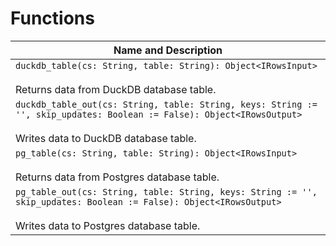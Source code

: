 # Functions

| Name and Description |
| --- |
| `duckdb_table(cs: String, table: String): Object<IRowsInput>`<br /><br /> Returns data from DuckDB database table. |
| `duckdb_table_out(cs: String, table: String, keys: String := '', skip_updates: Boolean := False): Object<IRowsOutput>`<br /><br /> Writes data to DuckDB database table. |
| `pg_table(cs: String, table: String): Object<IRowsInput>`<br /><br /> Returns data from Postgres database table. |
| `pg_table_out(cs: String, table: String, keys: String := '', skip_updates: Boolean := False): Object<IRowsOutput>`<br /><br /> Writes data to Postgres database table. |
